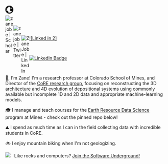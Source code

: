 [<img align="left" alt="core.mines.edu" width="25px" src="https://raw.githubusercontent.com/iconic/open-iconic/master/svg/globe.svg" />](https://core.mines.edu)

<br />

[<img align="left" alt="zanejobe | Scholar" width="25px" src="https://camo.githubusercontent.com/80c1726d97a306a48189cb105cb4c0667d5adf140dc35daf05713873170b20ff/687474703a2f2f7777772e736f66746c61622e6e7475612e67722f7e6e69636b69652f696d616765732f6c6f676f2f676f6f676c652d7363686f6c61722e706e67" />](https://scholar.google.com/citations?user=58dKXjAAAAAJ&hl=en)

<br />

[<img align="left" alt="zanejobe | Twitter" width="25px" src="https://cdn.jsdelivr.net/npm/simple-icons@v3/icons/twitter.svg" />](https://twitter.com/zanejobe)

<br />

[![Linked in 2]<img align="left" alt="Zane Jobe | LinkedIn" width="25px" src="https://cdn.jsdelivr.net/npm/simple-icons@v3/icons/linkedin.svg" />](https://www.linkedin.com/in/zane-jobe)

<br />

[![LinkedIn Badge](https://img.shields.io/badge/LinkedIn-Profile-informational?style=flat&logo=linkedin&logoColor=white&color=0D76A8)](https://www.linkedin.com/in/zane-jobe/)

<br />

:wave:, I'm Zane! I'm a research professor at Colorado School of Mines, and Director of the [CoRE research group](https://core.mines.edu), focusing on reconstructing the 3D architecture and 4D evolution of depositional systems using commonly available but incomplete 1D and 2D data and appropriate machine-learning models. 

:mortar_board: I manage and teach courses for the [Earth Resource Data Science](https://online.mines.edu/earth-resources-online/) program at Mines - check out the pinned repo below!

:mountain: I spend as much time as I can in the field collecting data with incredible students in CoRE.

:bike: I enjoy mountain biking when I'm not geologizing.

<img src="https://pbs.twimg.com/profile_images/834827464257986561/Fc_gr7Pk_400x400.jpg" width=20px /> &nbsp; Like rocks and computers? [Join the Software Underground!](https://softwareunderground.org/slack)

<!--
<a href="https://github.com/anuraghazra/github-readme-stats">
  <img align="center" src="https://github-readme-stats.vercel.app/api?username=zanejobe&hide=stars&show_icons=true&count_private=true" />
</a>
<a href="https://github.com/anuraghazra/convoychat">
  <img align="center" src="https://github-readme-stats.vercel.app/api/top-langs/?username=zanejobe&hide=Jupyter%20Notebook&layout=compact" />
</a>
-->
